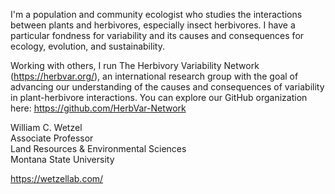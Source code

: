 I'm a population and community ecologist who studies the interactions between plants and herbivores, especially insect herbivores. I have a particular fondness for variability and its causes and consequences for ecology, evolution, and sustainability.

Working with others, I run The Herbivory Variability Network (https://herbvar.org/), an international research group with the goal of advancing our understanding of the causes and consequences of variability in plant-herbivore interactions. You can explore our GitHub organization here: https://github.com/HerbVar-Network

William C. Wetzel\
Associate Professor\
Land Resources & Environmental Sciences\
Montana State University

https://wetzellab.com/
